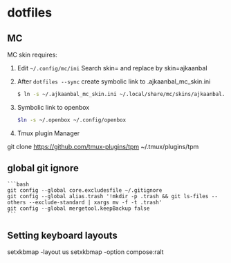 
# dotfiles

## MC


MC skin requires:

1. Edit ``` ~/.config/mc/ini ```
Search skin= and replace by
    skin=ajkaanbal

2. After ``` dotfiles --sync ``` create symbolic link to .ajkaanbal_mc_skin.ini
    
    ```bash
    $ ln -s ~/.ajkaanbal_mc_skin.ini ~/.local/share/mc/skins/ajkaanbal.ini
    ```
3. Symbolic link to openbox
    ```bash
    $ln -s ~/.openbox ~/.config/openbox

4. Tmux plugin Manager

  git clone https://github.com/tmux-plugins/tpm ~/.tmux/plugins/tpm

## global git ignore
    ```bash
    git config --global core.excludesfile ~/.gitignore
    git config --global alias.trash '!mkdir -p .trash && git ls-files --others --exclude-standard | xargs mv -f -t .trash'
    git config --global mergetool.keepBackup false
    ```

## Setting keyboard layouts
setxkbmap -layout us
setxkbmap -option compose:ralt

